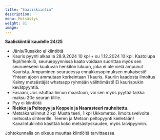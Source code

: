 ```yaml
---
title: "Saaliskiintiö"
description:
menu: Metsästys
weight: 81
image:
---
```


**Saaliskiintiö kaudelle 24/25**

- Jänis/Rusakko ei kiintiötä
- Kauris pyynti alkaa la 28.9.2024 10 kpl + su 1.12.2024 10 kpl. Kaatolupa 1kpl/henkilö, seuruepyynnissä kaato voidaan suorittaa myös sen seurueeseen kuuluvan henkilön lukuun, joka ei ole vielä ampunut Kaurista. Ampuminen seurueessa ennakkosopimuksen mukaisesti! Yhteen ajoon ammutaan korkeintaan 1 kauris. Kauriin kaadosta ilmoitus Kalmy metsästäjät whatsapp ryhmään välittömästi! Ei kaurispukin kevätpyyntiä.
- Fasaani, Jos istuttaa linnun maastoon, voi sen myös pyytää taikka maksu 20e seuran tilille.
- Pyy ei kiintiötä
- **Riekko ja Peltopyy ja Koppelo ja Naarasteeri rauhoitettu.**
- Metsäkanalinnut 2 kpl Musta teeri, 1 kpl Ukkometso. Ilmoitusvelvoite metsosta sihteerille. Teeren ja Metson peltopyynti kielletään! Kanalintukiintiö käsittää koko metsästyskauden, myös talvipyynnin.

Johtokunnalla on oikeus muuttaa kiintiöitä tarvittaessa.
